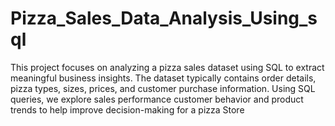 # Pizza_Sales_Data_Analysis_Using_sql
This project focuses on analyzing a pizza sales dataset using SQL to extract meaningful business insights. The dataset typically contains order details, pizza types, sizes, prices, and customer purchase information. Using SQL queries, we explore sales performance customer behavior and product trends to help improve decision-making for a pizza Store
